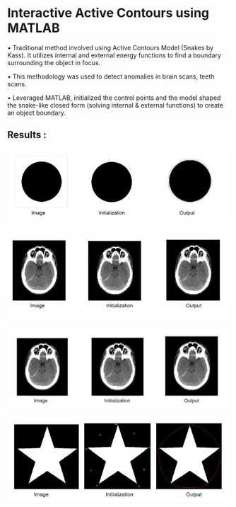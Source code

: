 # Interactive Active Contours using MATLAB

• Traditional method involved using Active Contours Model (Snakes by Kass). It utilizes internal and external energy functions to find a boundary surrounding the object in focus. 

• This methodology was used to detect anomalies in brain scans, teeth scans.

• Leveraged MATLAB, initialized the control points and the model shaped the snake-like closed form (solving internal & external functions) to create an object boundary.

## Results :

<p align="center">
  <img width=750 src="/images/res1.JPG">
</p>


<p align="center">
  <img width=750 src="/images/res2.JPG">
</p>

<p align="center">
  <img width=750 src="/images/res4.JPG">
</p>

<p align="center">
  <img width=750 src="/images/res3.JPG">
</p>
